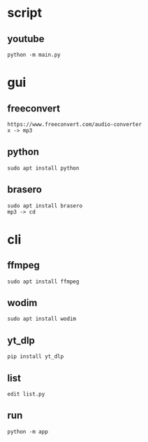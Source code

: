 # script
## youtube
```
python -m main.py
```

# gui
## freeconvert
```
https://www.freeconvert.com/audio-converter
x -> mp3
```
## python
```
sudo apt install python
```
## brasero
```
sudo apt install brasero
mp3 -> cd
```

# cli
## ffmpeg
```
sudo apt install ffmpeg
```
## wodim
```
sudo apt install wodim
```
## yt_dlp
```
pip install yt_dlp
```
## list
```
edit list.py
```
## run
```
python -m app
```
